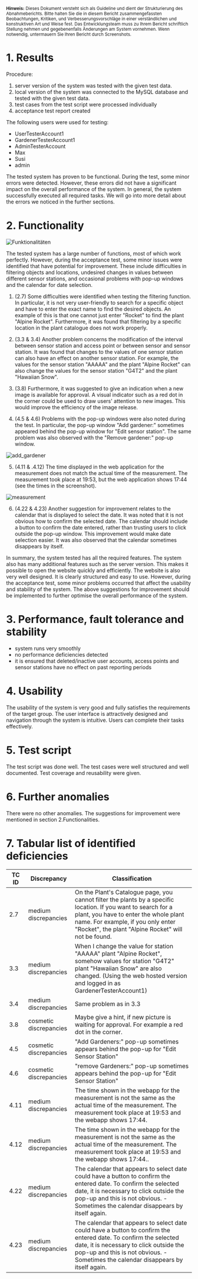 <sub><b>Hinweis:</b> Dieses Dokument versteht sich als Guideline und dient der Strukturierung des Abnahmeberichts. Bitte halten Sie die in diesem Bericht zusammengefassten Beobachtungen, Kritiken, und Verbesserungsvorschläge in einer verständlichen und konstruktiven Art und Weise fest. Das Entwicklungsteam muss zu Ihrem Bericht schriftlich Stellung nehmen und gegebenenfalls Änderungen am System vornehmen. Wenn notwendig, untermauern Sie Ihren Bericht durch Screenshots.</sub>

# 1. Results
Procedure:
1. server version of the system was tested with the given test data.
2. local version of the system was connected to the MySQL database and tested with the given test data.
3. test cases from the test script were processed individually 
4. acceptance test report created

The following users were used for testing:
- UserTesterAccount1 
- GardenerTesterAccount1
- AdminTesterAccount
- Max
- Susi
- admin

The tested system has proven to be functional. During the test, some minor errors were detected. However, these errors did not have a significant impact on the overall performance of the system. In general, the system successfully executed all required tasks. We will go into more detail about the errors we noticed in the further sections.

# 2. Functionality
![Funktionalitäten](uploads/62ded010ba084f3047440e60ff9c22f2/Funktionalitäten.jpg)


The tested system has a large number of functions, most of which work perfectly. However, during the acceptance test, some minor issues were identified that have potential for improvement. These include difficulties in filtering objects and locations, undesired changes in values between different sensor stations, and occasional problems with pop-up windows and the calendar for date selection.

1. (2.7) Some difficulties were identified when testing the filtering function. In particular, it is not very user-friendly to search for a specific object and have to enter the exact name to find the desired objects. An example of this is that one cannot just enter "Rocket" to find the plant "Alpine Rocket". Furthermore, it was found that filtering by a specific location in the plant catalogue does not work properly.

2. (3.3 & 3.4) Another problem concerns the modification of the interval between sensor station and access point or between sensor and sensor station. It was found that changes to the values of one sensor station can also have an effect on another sensor station. For example, the values for the sensor station "AAAAA" and the plant "Alpine Rocket" can also change the values for the sensor station "G4T2" and the plant "Hawaiian Snow".

3. (3.8) Furthermore, it was suggested to give an indication when a new image is available for approval. A visual indicator such as a red dot in the corner could be used to draw users' attention to new images. This would improve the efficiency of the image release.

4. (4.5 & 4.6) Problems with the pop-up windows were also noted during the test. In particular, the pop-up window "Add gardener:" sometimes appeared behind the pop-up window for "Edit sensor station". The same problem was also observed with the "Remove gardener:" pop-up window. 

![add_gardener](uploads/8a3f5debd5e3229480fb10ecd2926933/add_gardener.png)

5. (4.11 & .4.12) The time displayed in the web application for the measurement does not match the actual time of the measurement. The measurement took place at 19:53, but the web application shows 17:44 (see the times in the screenshot).

![measurement](uploads/cc4fdbd4328bf806f667dba10196bacc/measurement.png)

6. (4.22 & 4.23) Another suggestion for improvement relates to the calendar that is displayed to select the date. It was noted that it is not obvious how to confirm the selected date. The calendar should include a button to confirm the date entered, rather than trusting users to click outside the pop-up window. This improvement would make date selection easier. It was also observed that the calendar sometimes disappears by itself.

In summary, the system tested has all the required features. The system also has many additional features such as the server version. This makes it possible to open the website quickly and efficiently. The website is also very well designed. It is clearly structured and easy to use. However, during the acceptance test, some minor problems occurred that affect the usability and stability of the system. The above suggestions for improvement should be implemented to further optimise the overall performance of the system.



# 3. Performance, fault tolerance and stability
- system runs very smoothly
- no performance deficiencies detected
- it is ensured that deleted/inactive user accounts, access points and sensor stations have no effect on past reporting periods

# 4. Usability
The usability of the system is very good and fully satisfies the requirements of the target group. The user interface is attractively designed and navigation through the system is intuitive. Users can complete their tasks effectively. 

# 5. Test script
The test script was done well. The test cases were well structured and well documented. Test coverage and reusability were given.

# 6. Further anomalies
There were no other anomalies. The suggestions for improvement were mentioned in section 2.Functionalities.

# 7. Tabular list of identified deficiencies

| TC ID | Discrepancy | Classification |
| ------ | ------ | ------ |
|  2.7  | medium discrepancies | On the Plant's Catalogue page, you cannot filter the plants by a specific location. If you want to search for a plant, you have to enter the whole plant name. For example, if you only enter "Rocket", the plant "Alpine Rocket" will not be found. |
| 3.3 | medium discrepancies | When I change the value for station "AAAAA" plant "Alpine Rocket", somehow values for station "G4T2" plant "Hawaiian Snow" are also changed. (Using the web hosted version and logged in as GardenerTesterAccount1) |
| 3.4 | medium discrepancies | Same problem as in 3.3 |
| 3.8 | cosmetic discrepancies | Maybe give a hint, if new picture is waiting for approval. For example a red dot in the corner. |
| 4.5 | cosmetic discrepancies |  "Add Gardeners:" pop-up sometimes appears behind the pop-up for "Edit Sensor Station"|
| 4.6 | cosmetic discrepancies | "remove Gardeners:" pop-up sometimes appears behind the pop-up for "Edit Sensor Station" |
| 4.11 | medium discrepancies | The time shown in the webapp for the measurement is not the same as the actual time of the measurement. The measurement took place at 19:53 and the webapp shows 17:44. |
| 4.12 | medium discrepancies | The time shown in the webapp for the measurement is not the same as the actual time of the measurement. The measurement took place at 19:53 and the webapp shows 17:44.. |
| 4.22 | medium discrepancies | The calendar that appears to select date could have a button to confirm the entered date. To confirm the selected date, it is necessary to click outside the pop-up and this is not obvious. - Sometimes the calendar disappears by itself again. |
| 4.23 | medium discrepancies | The calendar that appears to select date could have a button to confirm the entered date. To confirm the selected date, it is necessary to click outside the pop-up and this is not obvious. - Sometimes the calendar disappears by itself again. |




```